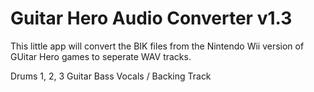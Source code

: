 # Guitar Hero Audio Converter v1.3

This little app will convert the BIK files from the Nintendo Wii version of GUitar Hero games to seperate WAV tracks.

Drums 1, 2, 3
Guitar
Bass 
Vocals / Backing Track
